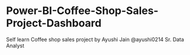 # Power-BI-Coffee-Shop-Sales-Project-Dashboard
Self learn Coffee shop sales project by Ayushi Jain @ayushi0214 Sr. Data Analyst
